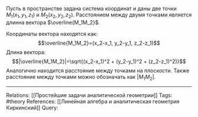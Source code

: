 Пусть в пространстве задана система координат и даны две точки $M_1(x_1,y_1,z_1)$ и $M_2(x_2,y_2,z_2)$. Расстоянием между двумя точками является длинна вектора $\overline{M_1M_2}$. 

Координаты вектора находятся как: 
$$\overline{M_1M_2}=(x_2-x_1, y_2-y_1, z_2-z_1)$$
Длина вектора: 
$$|\overline{M_1M_2}|=\sqrt{(x_2-x_1)^2 + (y_2-y_1)^2 + (z_2-z_1)^2)}$$
Аналогично находится расстояние между точками на плоскости. Также расстояние между точками можно обозначать как $|M_1M_2|$. 

___
Relations: [[Простейшие задачи аналитической геометрии]] 
Tags: #theory 
References: [[Линейная алгебра и аналитическая геометрия Киркинский]] 
Query: 